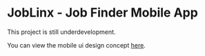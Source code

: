 # JobLinx - Job Finder Mobile App

This project is still underdevelopment.

You can view the mobile ui design concept [here](https://www.figma.com/file/4wB2FteQjUDwzFDW0CnBst/JobLinx-UI?type=design&node-id=0%3A1&t=fxprkjyKwgOJB4lL-1).
